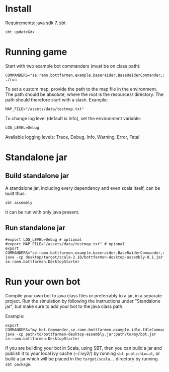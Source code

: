 Install
============

Requirements: java sdk 7, sbt

    sbt updateGdx


Running game
============

Start with two example bot commanders (must be on class path):

    COMMANDERS="se.ramn.bottfarmen.example.baseraider.BaseRaiderCommander,se.ramn.bottfarmen.example.idle.IdleCommander" ./run

To set a custom map, provide the path to the map file in the environment. The
path should be absolute, where the root is the resources/ directory. The path
should therefore start with a slash.
Example:

    MAP_FILE="/assets/data/testmap.txt"

To change log level (default is Info), set the environment variable:

    LOG_LEVEL=Debug

Available logging levels: Trace, Debug, Info, Warning, Error, Fatal


Standalone jar
==============

Build standalone jar
--------------------
A standalone jar, including every dependency and even scala itself, can be
built thus:

    sbt assembly

It can be run with only java present.


Run standalone jar
------------------

    #export LOG_LEVEL=Debug # optional
    #export MAP_FILE="/assets/data/testmap.txt" # opional
    export COMMANDERS="se.ramn.bottfarmen.example.baseraider.BaseRaiderCommander,se.ramn.bottfarmen.example.idle.IdleCommander"
    java -cp desktop/target/scala-2.10/bottfarmen-desktop-assembly-0.1.jar se.ramn.bottfarmen.DesktopStarter


Run your own bot
================

Compile your own bot to java class files or preferrably to a jar, in a separate
project. Run the simulation by following the instructions under "Standalone
jar", but make sure to add your bot to the java class path.

Example:

    export COMMANDERS="my.bot.Commander,se.ramn.bottfarmen.example.idle.IdleCommander"
    java -cp path/to/bottfarmen-desktop-assembly.jar:path/to/my/bot.jar se.ramn.bottfarmen.DesktopStarter

If you are building your bot in Scala, using SBT, then you can build a jar and
publish it to your local ivy cache (~/.ivy2/) by running `sbt publishLocal`, or
build a jar which will be placed in the `target/scala..` directory by running
`sbt package`.

